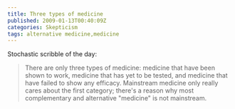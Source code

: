 ```yaml
---
title: Three types of medicine
published: 2009-01-13T00:40:09Z
categories: Skepticism
tags: alternative medicine,medicine
---
```


Stochastic scribble of the day:

<blockquote>
There are only three types of medicine: medicine that have been shown to work, medicine that has yet to be tested, and medicine that have failed to show any efficacy.  Mainstream medicine only really cares about the first category; there's a reason why most complementary and alternative "medicine" is not mainstream.
</blockquote>

